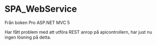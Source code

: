 SPA_WebService
==============

Från boken Pro ASP.NET MVC 5

Har fått problem med att utföra REST anrop på apicontrollern, har just nu ingen lösning på detta. 
